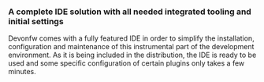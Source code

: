 ### A complete IDE solution with all needed integrated tooling and initial settings

Devonfw comes with a fully featured IDE in order to simplify the installation, configuration and maintenance of this instrumental part of the development environment. As it is being included in the distribution, the IDE is ready to be used and some specific configuration of certain plugins only takes a few minutes.
